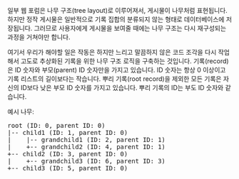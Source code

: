 일부 웹 포럼은 나무 구조(tree layout)로 이루어져서, 게시물이 나무처럼 표현됩니다. 하지만 정작 게시물은 일반적으로 기록 집합의 분류되지 않는 형태로 데이터베이스에 저장됩니다. 그러므로 사용자에게 게시물을 보여줄 때에는 나무 구조는 다시 재구성되는 과정을 거쳐야만 합니다.

여기서 우리가 해야할 일은 작동은 하지만 느리고 말끔하지 않은 코드 조각을 다시 작업해서 고도로 추상화된 기록을 위한 나무 구조 로직을 구축하는 것입니다. 기록(record)은 ID 숫자와 부모(parent) ID 숫자만을 가지고 있습니다. ID 숫자는 항상 0 이상이고 기록 리스트의 길이보다는 작습니다. 뿌리 기록(root record)을 제외한 모든 기록은 자신의 ID보다 낮은 부모 ID 숫자를 가지고 있습니다. 뿌리 기록의 ID는 부도 ID 숫자와 같습니다.

예시 나무:

<pre>
root (ID: 0, parent ID: 0)
|-- child1 (ID: 1, parent ID: 0)
|    |-- grandchild1 (ID: 2, parent ID: 1)
|    +-- grandchild2 (ID: 4, parent ID: 1)
+-- child2 (ID: 3, parent ID: 0)
|    +-- grandchild3 (ID: 6, parent ID: 3)
+-- child3 (ID: 5, parent ID: 0)
</pre>
